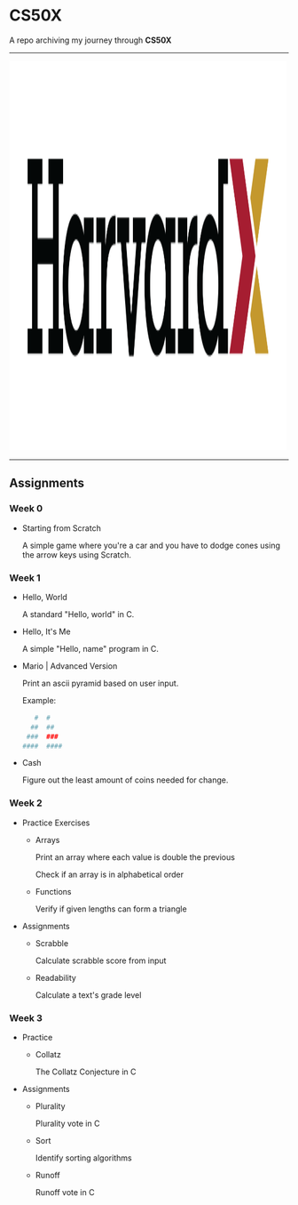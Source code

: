 # CS50X

A repo archiving my journey through **CS50X**

---

<img src="images/harvardx.png" width="500" height="700" />

---

<h2>Assignments</h2>

<h3>Week 0</h3>

* Starting from Scratch
    
    A simple game where you're a car and you have to dodge cones using the arrow keys using Scratch.

<h3>Week 1</h3>

* Hello, World
    
    A standard "Hello, world" in C.

* Hello, It's Me

    A simple "Hello, name" program in C.

* Mario | Advanced Version

    Print an ascii pyramid based on user input.

    Example:

    ```bash
       #  #
      ##  ##
     ###  ###
    ####  ####
    ```
* Cash

    Figure out the least amount of coins needed for change.

<h3>Week 2</h3>

* Practice Exercises

    * Arrays
        
        Print an array where each value is double the previous

        Check if an array is in alphabetical order

    * Functions
        
        Verify if given lengths can form a triangle

* Assignments

    * Scrabble
        
        Calculate scrabble score from input

    * Readability

        Calculate a text's grade level

<h3>Week 3</h3>

* Practice

    * Collatz
        
        The Collatz Conjecture in C

* Assignments

    * Plurality

        Plurality vote in C

    * Sort

        Identify sorting algorithms

    * Runoff

        Runoff vote in C
